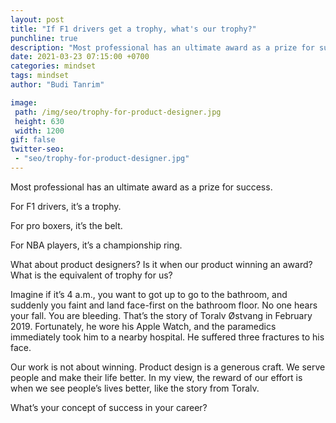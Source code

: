 ```yaml
---
layout: post
title: "If F1 drivers get a trophy, what's our trophy?"
punchline: true
description: "Most professional has an ultimate award as a prize for success."
date: 2021-03-23 07:15:00 +0700
categories: mindset
tags: mindset
author: "Budi Tanrim"

image:
 path: /img/seo/trophy-for-product-designer.jpg
 height: 630
 width: 1200
gif: false
twitter-seo: 
 - "seo/trophy-for-product-designer.jpg"
---
```


Most professional has an ultimate award as a prize for success.

For F1 drivers, it’s a trophy.

For pro boxers, it’s the belt.

For NBA players, it’s a championship ring.

What about product designers? Is it when our product winning an award? What is the equivalent of trophy for us?

Imagine if it’s 4 a.m., you want to got up to go to the bathroom, and suddenly you faint and land face-first on the bathroom floor. No one hears your fall. You are bleeding. That’s the story of Toralv Østvang in February 2019. Fortunately, he wore his Apple Watch, and the paramedics immediately took him to a nearby hospital. He suffered three fractures to his face. 

Our work is not about winning. Product design is a generous craft. We serve people and make their life better. In my view, the reward of our effort is when we see people’s lives better, like the story from Toralv.

What’s your concept of success in your career?
